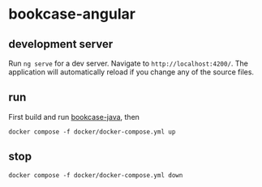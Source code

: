 # bookcase-angular

## development server

Run `ng serve` for a dev server. Navigate to `http://localhost:4200/`. The application will automatically reload if you change any of the source files.

## run

First build and run [bookcase-java](https://github.com/george-postelnicu/bookcase-java/blob/main/README.md), then

```shell
docker compose -f docker/docker-compose.yml up
```

## stop

```shell
docker compose -f docker/docker-compose.yml down
```
